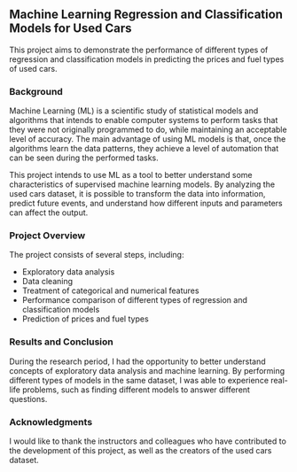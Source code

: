 ## Machine Learning Regression and Classification Models for Used Cars

This project aims to demonstrate the performance of different types of regression and classification models in predicting the prices and fuel types of used cars. 

### Background
Machine Learning (ML) is a scientific study of statistical models and algorithms that intends to enable computer systems to perform tasks that they were not originally programmed to do, while maintaining an acceptable level of accuracy. The main advantage of using ML models is that, once the algorithms learn the data patterns, they achieve a level of automation that can be seen during the performed tasks.

This project intends to use ML as a tool to better understand some characteristics of supervised machine learning models. By analyzing the used cars dataset, it is possible to transform the data into information, predict future events, and understand how different inputs and parameters can affect the output.

### Project Overview
The project consists of several steps, including:

* Exploratory data analysis
* Data cleaning
* Treatment of categorical and numerical features
* Performance comparison of different types of regression and classification models
* Prediction of prices and fuel types

### Results and Conclusion
During the research period, I had the opportunity to better understand concepts of exploratory data analysis and machine learning. By performing different types of models in the same dataset, I was able to experience real-life problems, such as finding different models to answer different questions.

### Acknowledgments
I would like to thank the instructors and colleagues who have contributed to the development of this project, as well as the creators of the used cars dataset.
